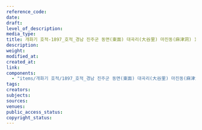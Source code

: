 ```yaml
---
reference_code: 
date: 
draft: 
level_of_description: 
media_type: 
title: 개화기 호적-1897_호적_경남 진주군 동면(東面) 대곡리(大谷里) 마진동(麻津洞) 16통 3호 이희완(李熙琓) 
description: 
weight: 
modified_at: 
created_at: 
link: 
components: 
  - "items/개화기 호적/1897_호적_경남 진주군 동면(東面) 대곡리(大谷里) 마진동(麻津洞) 16통 3호 이희완(李熙琓).JPG"
tags: 
creators: 
subjects: 
sources: 
venues: 
public_access_status: 
copyright_status: 
---
```

